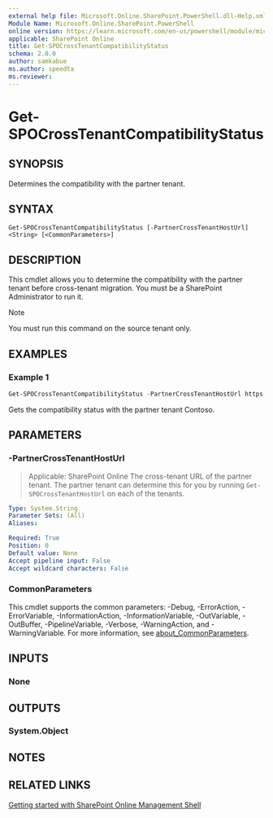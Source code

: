 ```yaml
---
external help file: Microsoft.Online.SharePoint.PowerShell.dll-Help.xml
Module Name: Microsoft.Online.SharePoint.PowerShell
online version: https://learn.microsoft.com/en-us/powershell/module/microsoft.online.sharepoint.powershell/get-spocrosstenantcompatibilitystatus
applicable: SharePoint Online
title: Get-SPOCrossTenantCompatibilityStatus
schema: 2.0.0
author: samkabue
ms.author: speedta
ms.reviewer:
---
```


# Get-SPOCrossTenantCompatibilityStatus

## SYNOPSIS

Determines the compatibility with the partner tenant.

## SYNTAX

```
Get-SPOCrossTenantCompatibilityStatus [-PartnerCrossTenantHostUrl] <String> [<CommonParameters>]
```

## DESCRIPTION

This cmdlet allows you to determine the compatibility with the partner tenant before cross-tenant migration. You must be a SharePoint Administrator to run it.

> [!NOTE]
> You must run this command on the source tenant only.

## EXAMPLES

### Example 1

```powershell
Get-SPOCrossTenantCompatibilityStatus -PartnerCrossTenantHostUrl https://contoso-my.sharepoint.com
```

Gets the compatibility status with the partner tenant Contoso.

## PARAMETERS

### -PartnerCrossTenantHostUrl

> Applicable: SharePoint Online
The cross-tenant URL of the partner tenant. The partner tenant can determine this for you by running `Get-SPOCrossTenantHostUrl` on each of the tenants.

```yaml
Type: System.String
Parameter Sets: (All)
Aliases:

Required: True
Position: 0
Default value: None
Accept pipeline input: False
Accept wildcard characters: False
```

### CommonParameters

This cmdlet supports the common parameters: -Debug, -ErrorAction, -ErrorVariable, -InformationAction, -InformationVariable, -OutVariable, -OutBuffer, -PipelineVariable, -Verbose, -WarningAction, and -WarningVariable. For more information, see [about_CommonParameters](https://go.microsoft.com/fwlink/?LinkID=113216).

## INPUTS

### None

## OUTPUTS

### System.Object

## NOTES

## RELATED LINKS

[Getting started with SharePoint Online Management Shell](/powershell/sharepoint/sharepoint-online/connect-sharepoint-online)

